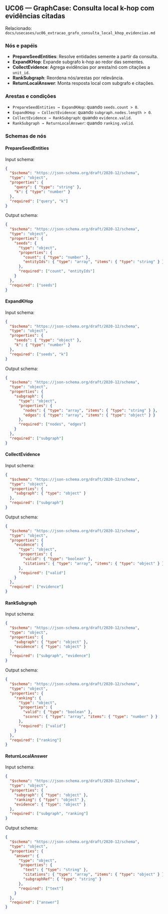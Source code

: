 ## UC06 — GraphCase: Consulta local k-hop com evidências citadas

Relacionado: `docs/usecases/uc06_extracao_grafo_consulta_local_khop_evidencias.md`

### Nós e papéis
- **PrepareSeedEntities**: Resolve entidades semente a partir da consulta.
- **ExpandKHop**: Expande subgrafo k-hop ao redor das sementes.
- **CollectEvidence**: Agrega evidências por aresta/nó com citações a `unit_id`.
- **RankSubgraph**: Reordena nós/arestas por relevância.
- **ReturnLocalAnswer**: Monta resposta local com subgrafo e citações.

### Arestas e condições
- `PrepareSeedEntities → ExpandKHop`: quando `seeds.count > 0`.
- `ExpandKHop → CollectEvidence`: quando `subgraph.nodes.length > 0`.
- `CollectEvidence → RankSubgraph`: quando `evidence.valid`.
- `RankSubgraph → ReturnLocalAnswer`: quando `ranking.valid`.

### Schemas de nós

#### PrepareSeedEntities
Input schema:
```json
{
  "$schema": "https://json-schema.org/draft/2020-12/schema",
  "type": "object",
  "properties": {
    "query": { "type": "string" },
    "k": { "type": "number" }
  },
  "required": ["query", "k"]
}
```
Output schema:
```json
{
  "$schema": "https://json-schema.org/draft/2020-12/schema",
  "type": "object",
  "properties": {
    "seeds": {
      "type": "object",
      "properties": {
        "count": { "type": "number" },
        "entityIds": { "type": "array", "items": { "type": "string" } }
      },
      "required": ["count", "entityIds"]
    }
  },
  "required": ["seeds"]
}
```

#### ExpandKHop
Input schema:
```json
{
  "$schema": "https://json-schema.org/draft/2020-12/schema",
  "type": "object",
  "properties": {
    "seeds": { "type": "object" },
    "k": { "type": "number" }
  },
  "required": ["seeds", "k"]
}
```
Output schema:
```json
{
  "$schema": "https://json-schema.org/draft/2020-12/schema",
  "type": "object",
  "properties": {
    "subgraph": {
      "type": "object",
      "properties": {
        "nodes": { "type": "array", "items": { "type": "string" } },
        "edges": { "type": "array", "items": { "type": "object" } }
      },
      "required": ["nodes", "edges"]
    }
  },
  "required": ["subgraph"]
}
```

#### CollectEvidence
Input schema:
```json
{
  "$schema": "https://json-schema.org/draft/2020-12/schema",
  "type": "object",
  "properties": {
    "subgraph": { "type": "object" }
  },
  "required": ["subgraph"]
}
```
Output schema:
```json
{
  "$schema": "https://json-schema.org/draft/2020-12/schema",
  "type": "object",
  "properties": {
    "evidence": {
      "type": "object",
      "properties": {
        "valid": { "type": "boolean" },
        "citations": { "type": "array", "items": { "type": "object" } }
      },
      "required": ["valid"]
    }
  },
  "required": ["evidence"]
}
```

#### RankSubgraph
Input schema:
```json
{
  "$schema": "https://json-schema.org/draft/2020-12/schema",
  "type": "object",
  "properties": {
    "subgraph": { "type": "object" },
    "evidence": { "type": "object" }
  },
  "required": ["subgraph", "evidence"]
}
```
Output schema:
```json
{
  "$schema": "https://json-schema.org/draft/2020-12/schema",
  "type": "object",
  "properties": {
    "ranking": {
      "type": "object",
      "properties": {
        "valid": { "type": "boolean" },
        "scores": { "type": "array", "items": { "type": "number" } }
      },
      "required": ["valid"]
    }
  },
  "required": ["ranking"]
}
```

#### ReturnLocalAnswer
Input schema:
```json
{
  "$schema": "https://json-schema.org/draft/2020-12/schema",
  "type": "object",
  "properties": {
    "subgraph": { "type": "object" },
    "ranking": { "type": "object" },
    "evidence": { "type": "object" }
  },
  "required": ["subgraph", "ranking"]
}
```
Output schema:
```json
{
  "$schema": "https://json-schema.org/draft/2020-12/schema",
  "type": "object",
  "properties": {
    "answer": {
      "type": "object",
      "properties": {
        "text": { "type": "string" },
        "citations": { "type": "array", "items": { "type": "object" } },
        "subgraphRef": { "type": "string" }
      },
      "required": ["text"]
    }
  },
  "required": ["answer"]
}
```



